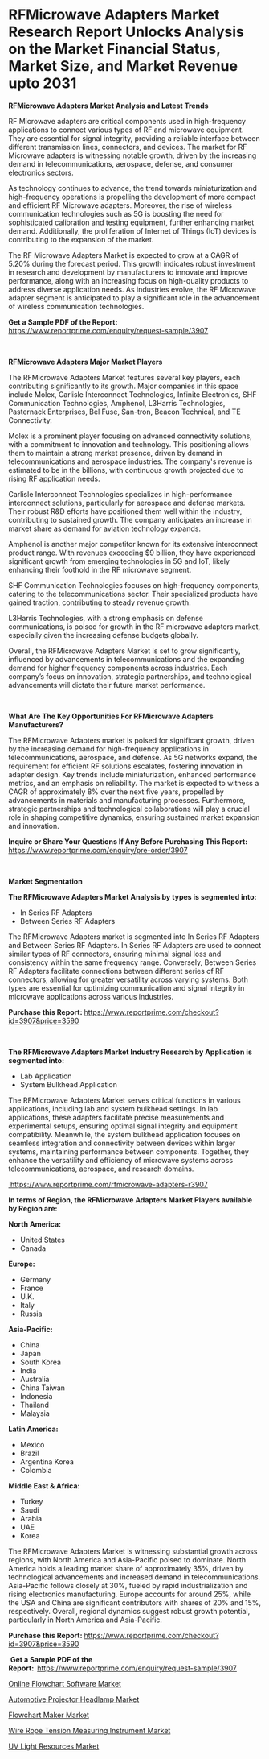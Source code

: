 <p><h1>RFMicrowave Adapters Market Research Report Unlocks Analysis on the Market Financial Status, Market Size, and Market Revenue upto 2031</h1></p><p><strong>RFMicrowave Adapters Market Analysis and Latest Trends</strong></p>
<p><p>RF Microwave adapters are critical components used in high-frequency applications to connect various types of RF and microwave equipment. They are essential for signal integrity, providing a reliable interface between different transmission lines, connectors, and devices. The market for RF Microwave adapters is witnessing notable growth, driven by the increasing demand in telecommunications, aerospace, defense, and consumer electronics sectors. </p><p>As technology continues to advance, the trend towards miniaturization and high-frequency operations is propelling the development of more compact and efficient RF Microwave adapters. Moreover, the rise of wireless communication technologies such as 5G is boosting the need for sophisticated calibration and testing equipment, further enhancing market demand. Additionally, the proliferation of Internet of Things (IoT) devices is contributing to the expansion of the market.</p><p>The RF Microwave Adapters Market is expected to grow at a CAGR of 5.20% during the forecast period. This growth indicates robust investment in research and development by manufacturers to innovate and improve performance, along with an increasing focus on high-quality products to address diverse application needs. As industries evolve, the RF Microwave adapter segment is anticipated to play a significant role in the advancement of wireless communication technologies.</p></p>
<p><strong>Get a Sample PDF of the Report:&nbsp;</strong> <a href="https://www.reportprime.com/enquiry/request-sample/3907">https://www.reportprime.com/enquiry/request-sample/3907</a></p>
<p>&nbsp;</p>
<p><strong>RFMicrowave Adapters Major Market Players</strong></p>
<p><p>The RFMicrowave Adapters Market features several key players, each contributing significantly to its growth. Major companies in this space include Molex, Carlisle Interconnect Technologies, Infinite Electronics, SHF Communication Technologies, Amphenol, L3Harris Technologies, Pasternack Enterprises, Bel Fuse, San-tron, Beacon Technical, and TE Connectivity.</p><p>Molex is a prominent player focusing on advanced connectivity solutions, with a commitment to innovation and technology. This positioning allows them to maintain a strong market presence, driven by demand in telecommunications and aerospace industries. The company's revenue is estimated to be in the billions, with continuous growth projected due to rising RF application needs.</p><p>Carlisle Interconnect Technologies specializes in high-performance interconnect solutions, particularly for aerospace and defense markets. Their robust R&D efforts have positioned them well within the industry, contributing to sustained growth. The company anticipates an increase in market share as demand for aviation technology expands.</p><p>Amphenol is another major competitor known for its extensive interconnect product range. With revenues exceeding $9 billion, they have experienced significant growth from emerging technologies in 5G and IoT, likely enhancing their foothold in the RF microwave segment.</p><p>SHF Communication Technologies focuses on high-frequency components, catering to the telecommunications sector. Their specialized products have gained traction, contributing to steady revenue growth.</p><p>L3Harris Technologies, with a strong emphasis on defense communications, is poised for growth in the RF microwave adapters market, especially given the increasing defense budgets globally.</p><p>Overall, the RFMicrowave Adapters Market is set to grow significantly, influenced by advancements in telecommunications and the expanding demand for higher frequency components across industries. Each company’s focus on innovation, strategic partnerships, and technological advancements will dictate their future market performance.</p></p>
<p>&nbsp;</p>
<p><strong>What Are The Key Opportunities For RFMicrowave Adapters Manufacturers?</strong></p>
<p><p>The RFMicrowave Adapters market is poised for significant growth, driven by the increasing demand for high-frequency applications in telecommunications, aerospace, and defense. As 5G networks expand, the requirement for efficient RF solutions escalates, fostering innovation in adapter design. Key trends include miniaturization, enhanced performance metrics, and an emphasis on reliability. The market is expected to witness a CAGR of approximately 8% over the next five years, propelled by advancements in materials and manufacturing processes. Furthermore, strategic partnerships and technological collaborations will play a crucial role in shaping competitive dynamics, ensuring sustained market expansion and innovation.</p></p>
<p><strong>Inquire or Share Your Questions If Any Before Purchasing This Report:</strong> <a href="https://www.reportprime.com/enquiry/pre-order/3907">https://www.reportprime.com/enquiry/pre-order/3907</a></p>
<p>&nbsp;</p>
<p><strong>Market Segmentation</strong></p>
<p><strong>The RFMicrowave Adapters Market Analysis by types is segmented into:</strong></p>
<p><ul><li>In Series RF Adapters</li><li>Between Series RF Adapters</li></ul></p>
<p><p>The RFMicrowave Adapters market is segmented into In Series RF Adapters and Between Series RF Adapters. In Series RF Adapters are used to connect similar types of RF connectors, ensuring minimal signal loss and consistency within the same frequency range. Conversely, Between Series RF Adapters facilitate connections between different series of RF connectors, allowing for greater versatility across varying systems. Both types are essential for optimizing communication and signal integrity in microwave applications across various industries.</p></p>
<p><strong>Purchase this Report:&nbsp;</strong><a href="https://www.reportprime.com/checkout?id=3907&price=3590">https://www.reportprime.com/checkout?id=3907&price=3590</a></p>
<p>&nbsp;</p>
<p><strong>The RFMicrowave Adapters Market Industry Research by Application is segmented into:</strong></p>
<p><ul><li>Lab Application</li><li>System Bulkhead Application</li></ul></p>
<p><p>The RFMicrowave Adapters Market serves critical functions in various applications, including lab and system bulkhead settings. In lab applications, these adapters facilitate precise measurements and experimental setups, ensuring optimal signal integrity and equipment compatibility. Meanwhile, the system bulkhead application focuses on seamless integration and connectivity between devices within larger systems, maintaining performance between components. Together, they enhance the versatility and efficiency of microwave systems across telecommunications, aerospace, and research domains.</p></p>
<p><a href="https://www.reportprime.com/rfmicrowave-adapters-r3907">&nbsp;https://www.reportprime.com/rfmicrowave-adapters-r3907</a></p>
<p><strong>In terms of Region, the RFMicrowave Adapters Market Players available by Region are:</strong></p>
<p>
    <p> <strong> North America: </strong>
        <ul>
            <li>United States</li>
            <li>Canada</li>
        </ul>
        </p> 
    <p> <strong> Europe: </strong>
        <ul>
            <li>Germany</li>
            <li>France</li>
            <li>U.K.</li>
            <li>Italy</li>
            <li>Russia</li>
        </ul>
        </p> 
    <p> <strong> Asia-Pacific: </strong>
        <ul>
            <li>China</li>
            <li>Japan</li>
            <li>South Korea</li>
            <li>India</li>
            <li>Australia</li>
            <li>China Taiwan</li>
            <li>Indonesia</li>
            <li>Thailand</li>
            <li>Malaysia</li>
        </ul>
        </p> 
    <p> <strong> Latin America: </strong>
        <ul>
            <li>Mexico</li>
            <li>Brazil</li>
            <li>Argentina Korea</li>
            <li>Colombia</li>
        </ul>
        </p> 
    <p> <strong> Middle East & Africa: </strong>
        <ul>
            <li>Turkey</li>
            <li>Saudi</li>
            <li>Arabia</li>
            <li>UAE</li>
            <li>Korea</li>
        </ul>
    </p>
    </p>
<p><p>The RFMicrowave Adapters Market is witnessing substantial growth across regions, with North America and Asia-Pacific poised to dominate. North America holds a leading market share of approximately 35%, driven by technological advancements and increased demand in telecommunications. Asia-Pacific follows closely at 30%, fueled by rapid industrialization and rising electronics manufacturing. Europe accounts for around 25%, while the USA and China are significant contributors with shares of 20% and 15%, respectively. Overall, regional dynamics suggest robust growth potential, particularly in North America and Asia-Pacific.</p></p>
<p><strong>Purchase this Report: </strong><a href="https://www.reportprime.com/checkout?id=3907&price=3590">https://www.reportprime.com/checkout?id=3907&price=3590</a></p>
<p>&nbsp;<strong>Get a Sample PDF of the Report:&nbsp;&nbsp;</strong><a href="https://www.reportprime.com/enquiry/request-sample/3907">https://www.reportprime.com/enquiry/request-sample/3907</a></p>
<p><strong></strong></p>
<p><p><a href="https://www.linkedin.com/pulse/role-online-flowchart-software-market-applications-small-zdr1e?trackingId=hUtSaLzFRe2Wwz%2FJmYkyVA%3D%3D">Online Flowchart Software Market</a></p><p><a href="https://issuu.com/reportprime-2/docs/automotive-projector-headlamp-marke_a370725c80d32a">Automotive Projector Headlamp Market</a></p><p><a href="https://www.linkedin.com/pulse/pioneering-growth-analyzing-global-flowchart-maker-market-dynamics-2024-tnm5e?trackingId=DbOBaSh8R1a88nQ3Qpg3fw%3D%3D">Flowchart Maker Market</a></p><p><a href="https://github.com/WashimHussain441/Market-Research-Report-List-1/blob/main/wire-rope-tension-measuring-instrument-market.md">Wire Rope Tension Measuring Instrument Market</a></p><p><a href="https://github.com/SanjidaMahmud54/Market-Research-Report-List-1/blob/main/uv-light-resources-market.md">UV Light Resources Market</a></p></p>